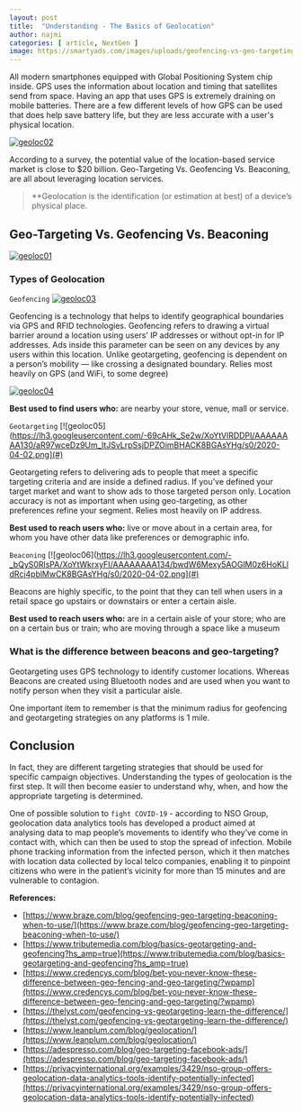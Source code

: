 ```yaml
---
layout: post
title:  "Understanding - The Basics of Geolocation"
author: najmi
categories: [ article, NextGen ]
image: https://smartyads.com/images/uploads/geofencing-vs-geo-targeting.png
---
```


All modern smartphones equipped with Global Positioning System chip inside. GPS uses the information about location and timing that satellites send from space. Having an app that uses GPS is extremely draining on mobile batteries. There are a few different levels of how GPS can be used that does help save battery life, but they are less accurate with a user's physical location. 

[![geoloc02](https://lh3.googleusercontent.com/-ec4dKr5uSF0/XoYtXzkxgUI/AAAAAAAA138/5rOeTnQoa9UY6T3k8uGFhPwaQYq5X-RIgCK8BGAsYHg/s0/2020-04-02.png)](#)

According to a survey, the potential value of the location-based service market is close to $20 billion. Geo-Targeting Vs. Geofencing Vs. Beaconing, are all about leveraging location services.

> **Geolocation is the identification (or estimation at best) of a device’s physical place. 

## Geo-Targeting Vs. Geofencing Vs. Beaconing
[![geoloc01](https://www.braze.com/wp-content/uploads/2016/08/AB0716_BLOG_GEOTARGETING_826x345R-3.jpg)](#)

### Types of Geolocation

`Geofencing` 
[![geoloc03](https://lh3.googleusercontent.com/-qa_ZY-S6fiY/XoYtSW8jxaI/AAAAAAAA13s/Z8Os7QFFwg0PQB0vyRKoWWDiIYLKJzaeQCK8BGAsYHg/s0/2020-04-02.png)](#)

Geofencing is a technology that helps to identify geographical boundaries via GPS and RFID technologies. Geofencing refers to drawing a virtual barrier around a location using users’ IP addresses or without opt-in for IP addresses. Ads inside this parameter can be seen on any devices by any users within this location. Unlike geotargeting, geofencing is dependent on a person’s mobility — like crossing a designated boundary. Relies most heavily on GPS (and WiFi, to some degree)

[![geoloc04](https://lh3.googleusercontent.com/-f5S8EmL1z94/XoYtUHEfKbI/AAAAAAAA13w/mwIX_2LrRsoLwz8_1Y52mq9P-Jbm2bOmwCK8BGAsYHg/s0/2020-04-02.jpg)](#)

**Best used to find users who:** are nearby your store, venue, mall or service.

`Geotargeting`
[![geoloc05](https://lh3.googleusercontent.com/-69cAHk_Se2w/XoYtVlRDDPI/AAAAAAAA130/aR97wceDz9Um_ItJSvLrpSsjDPZOimBHACK8BGAsYHg/s0/2020-04-02.png](#)

Geotargeting refers to delivering ads to people that meet a specific targeting criteria and are inside a defined radius. If you’ve defined your target market and want to show ads to those targeted person only. Location accuracy is not as important when using geo-targeting, as other preferences refine your segment. Relies most heavily on IP address.

**Best used to reach users who:** live or move about in a certain area, for whom you have other data like preferences or demographic info.

`Beaconing`
[![geoloc06](https://lh3.googleusercontent.com/-_bQyS0RlsPA/XoYtWkrxyFI/AAAAAAAA134/bwdW6Mexy5AOGlM0z6HoKLldRcj4pblMwCK8BGAsYHg/s0/2020-04-02.png](#)

Beacons are highly specific, to the point that they can tell when users in a retail space go upstairs or downstairs or enter a certain aisle.

**Best used to reach users who:** are in a certain aisle of your store; who are on a certain bus or train; who are moving through a space like a museum


### What is the difference between beacons and geo-targeting?
Geotargeting uses GPS technology to identify customer locations. Whereas Beacons are created using Bluetooth nodes and are used when you want to notify person when they visit a particular aisle.

One important item to remember is that the minimum radius for geofencing and geotargeting strategies on any platforms is 1 mile.

## Conclusion 
In fact, they are different targeting strategies that should be used for specific campaign objectives. Understanding the types of geolocation is the first step. It will then become easier to understand why, when, and how the appropriate targeting is determined.

One of possible solution to `fight COVID-19` - according to NSO Group, geolocation data analytics tools has developed a product aimed at analysing data to map people’s movements to identify who they’ve come in contact with, which can then be used to stop the spread of infection. Mobile phone tracking information from the infected person, which it then matches with location data collected by local telco companies, enabling it to pinpoint citizens who were in the patient’s vicinity for more than 15 minutes and are vulnerable to contagion. 




**References:**
* [https://www.braze.com/blog/geofencing-geo-targeting-beaconing-when-to-use/](https://www.braze.com/blog/geofencing-geo-targeting-beaconing-when-to-use/)
* [https://www.tributemedia.com/blog/basics-geotargeting-and-geofencing?hs_amp=true](https://www.tributemedia.com/blog/basics-geotargeting-and-geofencing?hs_amp=true)
* [https://www.credencys.com/blog/bet-you-never-know-these-difference-between-geo-fencing-and-geo-targeting/?wpamp](https://www.credencys.com/blog/bet-you-never-know-these-difference-between-geo-fencing-and-geo-targeting/?wpamp)
* [https://thelyst.com/geofencing-vs-geotargeting-learn-the-difference/](https://thelyst.com/geofencing-vs-geotargeting-learn-the-difference/)
* [https://www.leanplum.com/blog/geolocation/](https://www.leanplum.com/blog/geolocation/)
* [https://adespresso.com/blog/geo-targeting-facebook-ads/](https://adespresso.com/blog/geo-targeting-facebook-ads/)
* [https://privacyinternational.org/examples/3429/nso-group-offers-geolocation-data-analytics-tools-identify-potentially-infected](https://privacyinternational.org/examples/3429/nso-group-offers-geolocation-data-analytics-tools-identify-potentially-infected)

